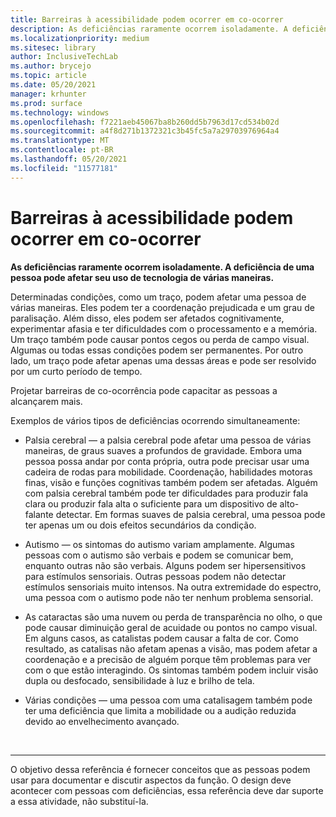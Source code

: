 ```yaml
---
title: Barreiras à acessibilidade podem ocorrer em co-ocorrer
description: As deficiências raramente ocorrem isoladamente. A deficiência de uma pessoa pode afetar seu uso de tecnologia de várias maneiras
ms.localizationpriority: medium
ms.sitesec: library
author: InclusiveTechLab
ms.author: brycejo
ms.topic: article
ms.date: 05/20/2021
manager: krhunter
ms.prod: surface
ms.technology: windows
ms.openlocfilehash: f7221aeb45067ba8b260dd5b7963d17cd534b02d
ms.sourcegitcommit: a4f8d271b1372321c3b45fc5a7a29703976964a4
ms.translationtype: MT
ms.contentlocale: pt-BR
ms.lasthandoff: 05/20/2021
ms.locfileid: "11577181"
---
```

# <a name="barriers-to-accessibility-can-co-occur"></a>Barreiras à acessibilidade podem ocorrer em co-ocorrer

**As deficiências raramente ocorrem isoladamente. A deficiência de uma pessoa pode afetar seu uso de tecnologia de várias maneiras.**

Determinadas condições, como um traço, podem afetar uma pessoa de várias maneiras. Eles podem ter a coordenação prejudicada e um grau de paralisação. Além disso, eles podem ser afetados cognitivamente, experimentar afasia e ter dificuldades com o processamento e a memória. Um traço também pode causar pontos cegos ou perda de campo visual. Algumas ou todas essas condições podem ser permanentes. Por outro lado, um traço pode afetar apenas uma dessas áreas e pode ser resolvido por um curto período de tempo.

Projetar barreiras de co-ocorrência pode capacitar as pessoas a alcançarem mais.

Exemplos de vários tipos de deficiências ocorrendo simultaneamente: 

* Palsia cerebral — a palsia cerebral pode afetar uma pessoa de várias maneiras, de graus suaves a profundos de gravidade. Embora uma pessoa possa andar por conta própria, outra pode precisar usar uma cadeira de rodas para mobilidade. Coordenação, habilidades motoras finas, visão e funções cognitivas também podem ser afetadas. Alguém com palsia cerebral também pode ter dificuldades para produzir fala clara ou produzir fala alta o suficiente para um dispositivo de alto-falante detectar. Em formas suaves de palsia cerebral, uma pessoa pode ter apenas um ou dois efeitos secundários da condição.

* Autismo — os sintomas do autismo variam amplamente. Algumas pessoas com o autismo são verbais e podem se comunicar bem, enquanto outras não são verbais. Alguns podem ser hipersensitivos para estímulos sensoriais. Outras pessoas podem não detectar estímulos sensoriais muito intensos. Na outra extremidade do espectro, uma pessoa com o autismo pode não ter nenhum problema sensorial.

* As cataractas são uma nuvem ou perda de transparência no olho, o que pode causar diminuição geral de acuidade ou pontos no campo visual. Em alguns casos, as catalistas podem causar a falta de cor. Como resultado, as catalisas não afetam apenas a visão, mas podem afetar a coordenação e a precisão de alguém porque têm problemas para ver com o que estão interagindo. Os sintomas também podem incluir visão dupla ou desfocado, sensibilidade à luz e brilho de tela. 

* Várias condições — uma pessoa com uma catalisagem também pode ter uma deficiência que limita a mobilidade ou a audição reduzida devido ao envelhecimento avançado.


&nbsp;

[comment]: # (Instrução Footer)
___
O objetivo dessa referência é fornecer conceitos que as pessoas podem usar para documentar e discutir aspectos da função. O design deve acontecer com pessoas com deficiências, essa referência deve dar suporte a essa atividade, não substituí-la. 
